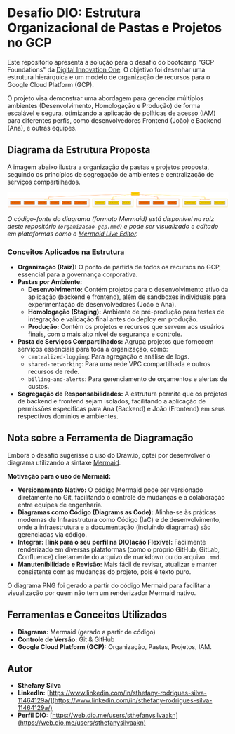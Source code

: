 # Desafio DIO: Estrutura Organizacional de Pastas e Projetos no GCP

Este repositório apresenta a solução para o desafio do bootcamp "GCP Foundations" da [Digital Innovation One](https://www.dio.me/). O objetivo foi desenhar uma estrutura hierárquica e um modelo de organização de recursos para o Google Cloud Platform (GCP).

O projeto visa demonstrar uma abordagem para gerenciar múltiplos ambientes (Desenvolvimento, Homologação e Produção) de forma escalável e segura, otimizando a aplicação de políticas de acesso (IAM) para diferentes perfis, como desenvolvedores Frontend (João) e Backend (Ana), e outras equipes.

## Diagrama da Estrutura Proposta

A imagem abaixo ilustra a organização de pastas e projetos proposta, seguindo os princípios de segregação de ambientes e centralização de serviços compartilhados.

![Diagrama da Organização GCP](Diagrama.png)

*O código-fonte do diagrama (formato Mermaid) está disponível na raiz deste repositório (`organizacao-gcp.mmd`) e pode ser visualizado e editado em plataformas como o [Mermaid Live Editor](https://mermaid.live/).*

### Conceitos Aplicados na Estrutura

-   **Organização (Raiz):** O ponto de partida de todos os recursos no GCP, essencial para a governança corporativa.
-   **Pastas por Ambiente:**
    -   **Desenvolvimento:** Contém projetos para o desenvolvimento ativo da aplicação (backend e frontend), além de sandboxes individuais para experimentação de desenvolvedores (João e Ana).
    -   **Homologação (Staging):** Ambiente de pré-produção para testes de integração e validação final antes do deploy em produção.
    -   **Produção:** Contém os projetos e recursos que servem aos usuários finais, com o mais alto nível de segurança e controle.
-   **Pasta de Serviços Compartilhados:** Agrupa projetos que fornecem serviços essenciais para toda a organização, como:
    -   `centralized-logging`: Para agregação e análise de logs.
    -   `shared-networking`: Para uma rede VPC compartilhada e outros recursos de rede.
    -   `billing-and-alerts`: Para gerenciamento de orçamentos e alertas de custos.
-   **Segregação de Responsabilidades:** A estrutura permite que os projetos de backend e frontend sejam isolados, facilitando a aplicação de permissões específicas para Ana (Backend) e João (Frontend) em seus respectivos domínios e ambientes.

## Nota sobre a Ferramenta de Diagramação

Embora o desafio sugerisse o uso do Draw.io, optei por desenvolver o diagrama utilizando a sintaxe [Mermaid](https://mermaid.js.org/).

**Motivação para o uso de Mermaid:**
-   **Versionamento Nativo:** O código Mermaid pode ser versionado diretamente no Git, facilitando o controle de mudanças e a colaboração entre equipes de engenharia.
-   **Diagramas como Código (Diagrams as Code):** Alinha-se às práticas modernas de Infraestrutura como Código (IaC) e de desenvolvimento, onde a infraestrutura e a documentação (incluindo diagramas) são gerenciadas via código.
-   **Integrar: [link para o seu perfil na DIO]ação Flexível:** Facilmente renderizado em diversas plataformas (como o próprio GitHub, GitLab, Confluence) diretamente do arquivo de markdown ou do arquivo `.mmd`.
-   **Manutenibilidade e Revisão:** Mais fácil de revisar, atualizar e manter consistente com as mudanças do projeto, pois é texto puro.

O diagrama PNG foi gerado a partir do código Mermaid para facilitar a visualização por quem não tem um renderizador Mermaid nativo.

## Ferramentas e Conceitos Utilizados

-   **Diagrama:** Mermaid (gerado a partir de código)
-   **Controle de Versão:** Git & GitHub
-   **Google Cloud Platform (GCP):** Organização, Pastas, Projetos, IAM.

## Autor

-   **Sthefany Silva**
-   **LinkedIn:** [https://www.linkedin.com/in/sthefany-rodrigues-silva-11464129a/](https://www.linkedin.com/in/sthefany-rodrigues-silva-11464129a/)
-   **Perfil DIO:** [https://web.dio.me/users/sthefanysilvaakn](https://web.dio.me/users/sthefanysilvaakn)
